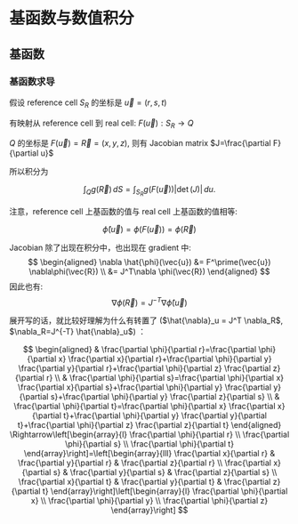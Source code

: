 # 基函数与数值积分


## 基函数


### 基函数求导

假设 reference cell $S_R$ 的坐标是 $\vec{u}=(r,s,t)$

有映射从 reference cell 到 real cell:  $F(\vec{u}): S_R \rightarrow Q$ 

 $Q$ 的坐标是 $F(\vec{u})=\vec{R}=(x,y,z)$, 则有 Jacobian matrix $J=\frac{\partial F}{\partial u}$

所以积分为

$$
\int_{Q} g(\vec{R}) \, dS = \int_{S_R} g(F(\vec{u})) |\det(J)| \, du.
$$

注意，reference cell 上基函数的值与 real cell 上基函数的值相等:

$$
\hat{\phi}(\vec{u}) = \phi(F(\vec{u})) = \phi(\vec{R}) 
$$

Jacobian 除了出现在积分中，也出现在 gradient 中:
$$
\begin{aligned}
\nabla \hat{\phi}(\vec{u}) &= F^\prime(\vec{u}) \nabla\phi(\vec{R}) \\
&= J^T\nabla \phi(\vec{R})
\end{aligned}
$$
因此也有:
$$
\nabla \phi(\vec{R}) = J^{-T} \nabla \hat{\phi}(\vec{u})
$$

展开写的话，就比较好理解为什么有转置了 ($\hat{\nabla}_u = J^T \nabla_R$, $\nabla_R=J^{-T} \hat{\nabla}_u$) ：

$$
\begin{aligned}
& \frac{\partial \phi}{\partial r}=\frac{\partial \phi}{\partial x} \frac{\partial x}{\partial r}+\frac{\partial \phi}{\partial y} \frac{\partial y}{\partial r}+\frac{\partial \phi}{\partial z} \frac{\partial z}{\partial r} \\
& \frac{\partial \phi}{\partial s}=\frac{\partial \phi}{\partial x} \frac{\partial x}{\partial s}+\frac{\partial \phi}{\partial y} \frac{\partial y}{\partial s}+\frac{\partial \phi}{\partial y} \frac{\partial z}{\partial s} \\
& \frac{\partial \phi}{\partial t}=\frac{\partial \phi}{\partial x} \frac{\partial x}{\partial t}+\frac{\partial \phi}{\partial y} \frac{\partial y}{\partial t}+\frac{\partial \phi}{\partial z} \frac{\partial z}{\partial t}
\end{aligned} \Rightarrow\left[\begin{array}{l}
\frac{\partial \phi}{\partial r} \\
\frac{\partial \phi}{\partial s} \\
\frac{\partial \phi}{\partial t}
\end{array}\right]=\left[\begin{array}{lll}
\frac{\partial x}{\partial r} & \frac{\partial y}{\partial r} & \frac{\partial z}{\partial r} \\
\frac{\partial x}{\partial s} & \frac{\partial y}{\partial s} & \frac{\partial z}{\partial s} \\
\frac{\partial x}{\partial t} & \frac{\partial y}{\partial t} & \frac{\partial z}{\partial t}
\end{array}\right]\left[\begin{array}{l}
\frac{\partial \phi}{\partial x} \\
\frac{\partial \phi}{\partial y} \\
\frac{\partial \phi}{\partial z}
\end{array}\right]
$$


<!--stackedit_data:
eyJoaXN0b3J5IjpbMjk4NDEzNTg1LDIxNDI3NDc2MjEsLTE4OT
c4ODk2MzEsLTkxNDEzMTI4M119
-->